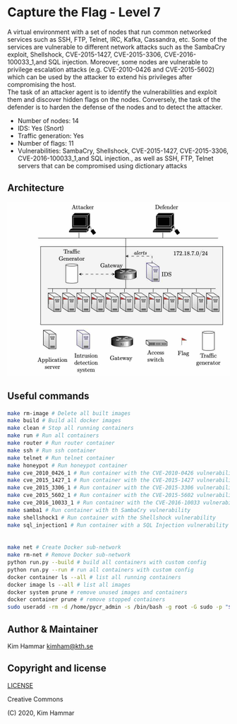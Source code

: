 # Capture the Flag - Level 7

A virtual environment with a set of nodes that run common networked services such as SSH, FTP, Telnet, IRC, Kafka, 
Cassandra, etc. Some of the services are vulnerable to different network attacks such as the SambaCry exploit, Shellshock, CVE-2015-1427, CVE-2015-3306, CVE-2016-100033_1,and SQL injection. 
Moreover, some nodes are vulnerable to privilege escalation attacks (e.g. CVE-2010-0426 and CVE-2015-5602) which can be used by the attacker to extend his privileges after compromising the host.    
The task of an attacker agent is to identify the vulnerabilities and exploit them and discover hidden flags
on the nodes. Conversely, the task of the defender is to harden the defense of the nodes and to detect the 
attacker. 

- Number of nodes: 14
- IDS: Yes (Snort)
- Traffic generation: Yes
- Number of flags: 11
- Vulnerabilities: SambaCry, Shellshock, CVE-2015-1427, CVE-2015-3306, CVE-2016-100033_1,and SQL injection., as well as SSH, FTP, Telnet servers that can be compromised using dictionary attacks

## Architecture

<p align="center">
<img src="env.png" width="600">
</p>

## Useful commands

```bash
make rm-image # Delete all built images
make build # Build all docker images
make clean # Stop all running containers
make run # Run all containers
make router # Run router container
make ssh # Run ssh container
make telnet # Run telnet container
make honeypot # Run honeypot container
make cve_2010_0426_1 # Run container with the CVE-2010-0426 vulnerability
make cve_2015_1427_1 # Run container with the CVE-2015-1427 vulnerability
make cve_2015_3306_1 # Run container with the CVE-2015-3306 vulnerability
make cve_2015_5602_1 # Run container with the CVE-2015-5602 vulnerability
make cve_2016_10033_1 # Run container with the CVE-2016-10033 vulnerability
make samba1 # Run container with th SambaCry vulnerability
make shellshock1 # Run container with the Shellshock vulnerability
make sql_injection1 # Run container with a SQL Injection vulnerability 


make net # Create Docker sub-network
make rm-net # Remove Docker sub-network
python run.py --build # build all containers with custom config
python run.py --run # run all containers with custom config
docker container ls --all # list all running containers
docker image ls --all # list all images
docker system prune # remove unused images and containers
docker container prune # remove stopped containers
sudo useradd -rm -d /home/pycr_admin -s /bin/bash -g root -G sudo -p "$(openssl passwd -1 'pycr@admin-pw_191')" pycr_admin   
```

## Author & Maintainer

Kim Hammar <kimham@kth.se>

## Copyright and license

[LICENSE](../../../../../../LICENSE.md)

Creative Commons

(C) 2020, Kim Hammar